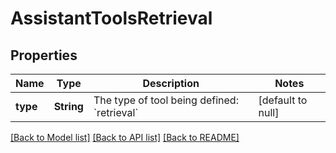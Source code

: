 # AssistantToolsRetrieval
## Properties

| Name | Type | Description | Notes |
|------------ | ------------- | ------------- | -------------|
| **type** | **String** | The type of tool being defined: &#x60;retrieval&#x60; | [default to null] |

[[Back to Model list]](../README.md#documentation-for-models) [[Back to API list]](../README.md#documentation-for-api-endpoints) [[Back to README]](../README.md)


